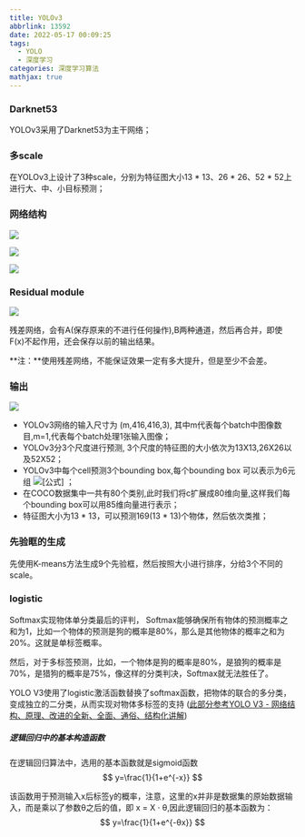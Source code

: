 ```yaml
---
title: YOLOv3
abbrlink: 13592
date: 2022-05-17 00:09:25
tags:
  - YOLO
  - 深度学习
categories: 深度学习算法
mathjax: true
---
```


### Darknet53

YOLOv3采用了Darknet53为主干网络；

### 多scale

在YOLOv3上设计了3种scale，分别为特征图大小13 * 13、26 * 26、52 * 52上进行大、中、小目标预测；

### 网络结构

![](https://myforpicgo.oss-cn-beijing.aliyuncs.com/image20220517124109.png)

![](https://myforpicgo.oss-cn-beijing.aliyuncs.com/image20220517122901.png)

![](https://myforpicgo.oss-cn-beijing.aliyuncs.com/image20220517124855.jpg)

### Residual module

![](https://myforpicgo.oss-cn-beijing.aliyuncs.com/image20220517123021.png)

残差网络，会有A(保存原来的不进行任何操作),B两种通道，然后再合并，即使F(x)不起作用，还会保存以前的输出结果。

**注：**使用残差网络，不能保证效果一定有多大提升，但是至少不会差。

### 输出

![](https://myforpicgo.oss-cn-beijing.aliyuncs.com/image20220517152650.jpg)

- YOLOv3网络的输入尺寸为 (m,416,416,3), 其中m代表每个batch中图像数目,m=1,代表每个batch处理1张输入图像；
- YOLOv3分3个尺度进行预测, 3个尺度的特征图的大小依次为13X13,26X26以及52X52；
- YOLOv3中每个cell预测3个bounding box,每个bounding box 可以表示为6元组 ![[公式]](https://www.zhihu.com/equation?tex=%28t_x%2Ct_y%2Ct_w%2Ct_h%2Cp_c%2Cc%29) ；
- 在COCO数据集中一共有80个类别,此时我们将c扩展成80维向量,这样我们每个bounding box可以用85维向量进行表示；
- 特征图大小为13 * 13，可以预测169(13 * 13)个物体，然后依次类推；

### 先验眶的生成

先使用K-means方法生成9个先验框，然后按照大小进行排序，分给3个不同的scale。

### logistic

Softmax实现物体单分类最后的评判， Softmax能够确保所有物体的预测概率之和为1，比如一个物体的预测是狗的概率是80%，那么是其他物体的概率之和为20%。这就是单标签概率。

然后，对于多标签预测，比如，一个物体是狗的概率是80%，是狼狗的概率是70%，是猎狗的概率是75%，像这样的分类判决，Softmax就无法胜任了。

YOLO V3使用了logistic激活函数替换了softmax函数，把物体的联合的多分类，变成独立的二分类，从而实现对物体多标签的支持
([此部分参考YOLO V3 - 网络结构、原理、改进的全新、全面、通俗、结构化讲解](https://blog.csdn.net/HiWangWenBing/article/details/122226224))

##### 逻辑回归中的基本构造函数

在逻辑回归算法中，选用的基本函数就是sigmoid函数
$$
y=\frac{1}{1+e^{-x}}
$$


该函数用于预测输入x后标签y的概率，注意，这里的x并非是数据集的原始数据输入，而是乘以了参数θ之后的值，即 x = X ⋅ θ,因此逻辑回归的基本函数为：
$$
y=\frac{1}{1+e^{-θx}}
$$

